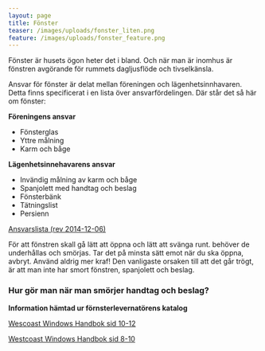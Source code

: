 ```yaml
---
layout: page
title: Fönster
teaser: /images/uploads/fonster_liten.png
feature: /images/uploads/fonster_feature.png
---
```

Fönster är husets ögon heter det i bland. Och när man är inomhus är fönstren avgörande för rummets dagljusflöde och tivselkänsla.

Ansvar för fönster är delat mellan föreningen och lägenhetsinnhavaren. Detta finns specificerat i en lista över ansvarfördelingen. Där står det så här om fönster:

**Föreningens ansvar**

* Fönsterglas
* Yttre målning
* Karm och båge

**Lägenhetsinnehavarens ansvar**

* Invändig målning av karm och båge
* Spanjolett med handtag och beslag
* Fönsterbänk
* Tätningslist
* Persienn 

[](images/uploads/Ansvarsfordelning_rev_Brf_bilaga_2014-12-06.pdf)[Ansvarslista (rev 2014-12-06)](/images/uploads/Ansvarsfordelning_rev_Brf_bilaga_2014-12-06.pdf)

För att fönstren skall gå lätt att öppna och lätt att svänga runt. behöver de underhållas och smörjas. Tar det på minsta sätt emot när du ska öppna, avbryt. Använd aldrig mer kraf! Den vanligaste orsaken till att det går trögt, är att man inte har smort fönstren, spanjolett och beslag.

### Hur gör man när man smörjer handtag och beslag?

**Information hämtad ur förnsterlevernatörens katalog**

[Wescoast Windows Handbok sid 10-12](/images/uploads/Wescoast_Windows_Handbok_sid_10-12.pdf)

[Westcoast Windows Handbok sid 8-10](/images/uploads/Westcoast_Windows_Handbok_sid_8-10.pdf)